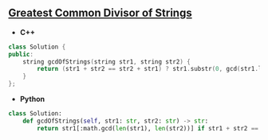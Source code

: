 ## [Greatest Common Divisor of Strings](https://leetcode.com/problems/greatest-common-divisor-of-strings/)

* **C++**
```cpp
class Solution {
public:
    string gcdOfStrings(string str1, string str2) {
        return (str1 + str2 == str2 + str1) ? str1.substr(0, gcd(str1.length(), str2.length())) : "";
    }
};
```
* **Python**
```py
class Solution:
    def gcdOfStrings(self, str1: str, str2: str) -> str:
        return str1[:math.gcd(len(str1), len(str2))] if str1 + str2 ==  str2 + str1 else ''        
```
